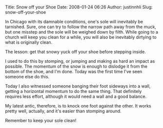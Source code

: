 Title: Snow off your Shoe
Date: 2008-01-24 06:26
Author: justinnhli
Slug: snow-off-your-shoe

In Chicago with its damnable conditions, one's sole will inevitably be
tarnished. Sure, one can try to follow the narrow path away from the
muck, but one misstep and the sole will be weighed down by filth. While
going to a church will keep you clean for a while, you will also be
inevitably dirtying to what is originally clean.

The lesson: get that snowy yuck off your shoe before stepping inside.

I used to do this by stomping, or jumping and making as hard an impact
as possible. The momentum of the snow is enough to dislodge it from the
bottom of the shoe, and I'm done. Today was the first time I've seen
someone else do this.

Today I also witnessed someone banging their foot sideways into a wall,
getting a horizontal momentum to do the same thing. That definitely
requires less effort, although it would need a wall and a good balance.

My latest antic, therefore, is to knock one foot against the other. It
works pretty well, actually, and it's easier than stomping around.

Remember to keep your sole clean!

